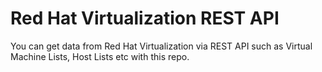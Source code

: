 # Red Hat Virtualization REST API

You can get data from Red Hat Virtualization via REST API such as Virtual Machine Lists, Host Lists etc with this repo.
